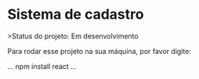 <h1>Sistema de cadastro</h1>
>Status do projeto: Em desenvolvimento

Para rodar esse projeto na sua máquina, por favor digite:

...
npm install react
...
